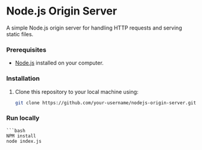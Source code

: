 # Node.js Origin Server

A simple Node.js origin server for handling HTTP requests and serving static files.


### Prerequisites

- [Node.js](https://nodejs.org/) installed on your computer.

### Installation

1. Clone this repository to your local machine using:

   ```bash
   git clone https://github.com/your-username/nodejs-origin-server.git

### Run locally 

    ```bash
    NPM install
    node index.js
